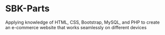 # SBK-Parts
Applying knowledge of HTML, CSS, Bootstrap, MySQL, and PHP to create an e-commerce website that works seamlessly on different devices
